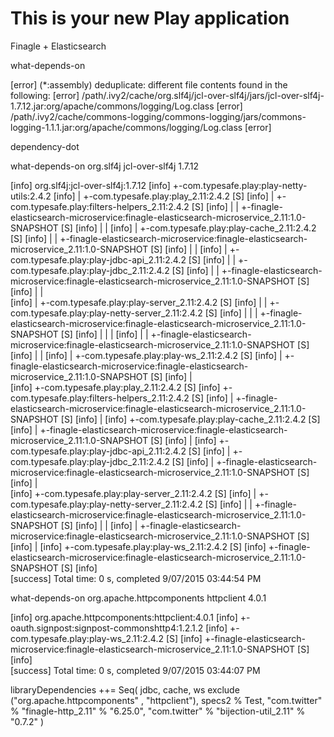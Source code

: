 This is your new Play application
=================================

Finagle +  Elasticsearch 




what-depends-on


[error] (*:assembly) deduplicate: different file contents found in the following:
[error] /path/.ivy2/cache/org.slf4j/jcl-over-slf4j/jars/jcl-over-slf4j-1.7.12.jar:org/apache/commons/logging/Log.class
[error] /path/.ivy2/cache/commons-logging/commons-logging/jars/commons-logging-1.1.1.jar:org/apache/commons/logging/Log.class
[error]


dependency-dot

what-depends-on org.slf4j jcl-over-slf4j 1.7.12

[info] org.slf4j:jcl-over-slf4j:1.7.12
[info]   +-com.typesafe.play:play-netty-utils:2.4.2
[info]   | +-com.typesafe.play:play_2.11:2.4.2 [S]
[info]   |   +-com.typesafe.play:filters-helpers_2.11:2.4.2 [S]
[info]   |   | +-finagle-elasticsearch-microservice:finagle-elasticsearch-microservice_2.11:1.0-SNAPSHOT [S]
[info]   |   | 
[info]   |   +-com.typesafe.play:play-cache_2.11:2.4.2 [S]
[info]   |   | +-finagle-elasticsearch-microservice:finagle-elasticsearch-microservice_2.11:1.0-SNAPSHOT [S]
[info]   |   | 
[info]   |   +-com.typesafe.play:play-jdbc-api_2.11:2.4.2 [S]
[info]   |   | +-com.typesafe.play:play-jdbc_2.11:2.4.2 [S]
[info]   |   |   +-finagle-elasticsearch-microservice:finagle-elasticsearch-microservice_2.11:1.0-SNAPSHOT [S]
[info]   |   |   
[info]   |   +-com.typesafe.play:play-server_2.11:2.4.2 [S]
[info]   |   | +-com.typesafe.play:play-netty-server_2.11:2.4.2 [S]
[info]   |   | | +-finagle-elasticsearch-microservice:finagle-elasticsearch-microservice_2.11:1.0-SNAPSHOT [S]
[info]   |   | | 
[info]   |   | +-finagle-elasticsearch-microservice:finagle-elasticsearch-microservice_2.11:1.0-SNAPSHOT [S]
[info]   |   | 
[info]   |   +-com.typesafe.play:play-ws_2.11:2.4.2 [S]
[info]   |     +-finagle-elasticsearch-microservice:finagle-elasticsearch-microservice_2.11:1.0-SNAPSHOT [S]
[info]   |     
[info]   +-com.typesafe.play:play_2.11:2.4.2 [S]
[info]     +-com.typesafe.play:filters-helpers_2.11:2.4.2 [S]
[info]     | +-finagle-elasticsearch-microservice:finagle-elasticsearch-microservice_2.11:1.0-SNAPSHOT [S]
[info]     | 
[info]     +-com.typesafe.play:play-cache_2.11:2.4.2 [S]
[info]     | +-finagle-elasticsearch-microservice:finagle-elasticsearch-microservice_2.11:1.0-SNAPSHOT [S]
[info]     | 
[info]     +-com.typesafe.play:play-jdbc-api_2.11:2.4.2 [S]
[info]     | +-com.typesafe.play:play-jdbc_2.11:2.4.2 [S]
[info]     |   +-finagle-elasticsearch-microservice:finagle-elasticsearch-microservice_2.11:1.0-SNAPSHOT [S]
[info]     |   
[info]     +-com.typesafe.play:play-server_2.11:2.4.2 [S]
[info]     | +-com.typesafe.play:play-netty-server_2.11:2.4.2 [S]
[info]     | | +-finagle-elasticsearch-microservice:finagle-elasticsearch-microservice_2.11:1.0-SNAPSHOT [S]
[info]     | | 
[info]     | +-finagle-elasticsearch-microservice:finagle-elasticsearch-microservice_2.11:1.0-SNAPSHOT [S]
[info]     | 
[info]     +-com.typesafe.play:play-ws_2.11:2.4.2 [S]
[info]       +-finagle-elasticsearch-microservice:finagle-elasticsearch-microservice_2.11:1.0-SNAPSHOT [S]
[info]       
[success] Total time: 0 s, completed 9/07/2015 03:44:54 PM



what-depends-on org.apache.httpcomponents httpclient 4.0.1

[info] org.apache.httpcomponents:httpclient:4.0.1
[info]   +-oauth.signpost:signpost-commonshttp4:1.2.1.2
[info]     +-com.typesafe.play:play-ws_2.11:2.4.2 [S]
[info]       +-finagle-elasticsearch-microservice:finagle-elasticsearch-microservice_2.11:1.0-SNAPSHOT [S]
[info]       
[success] Total time: 0 s, completed 9/07/2015 03:44:07 PM



libraryDependencies ++= Seq(
  jdbc,
  cache,
  ws exclude ("org.apache.httpcomponents" , "httpclient"),
  specs2 % Test,
  "com.twitter"                 % "finagle-http_2.11"       % "6.25.0",
  "com.twitter"                 % "bijection-util_2.11"     % "0.7.2"
)

